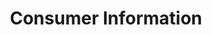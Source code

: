 ---
ee_id: '2226'
site: '1'
type: '2'
long_id: 2012-070 Consumer Information
url: 2012-070-consumer-information
title: Consumer Information
year: '2012'
medium: 'Wastebasket, Sprite Zero cans. '
commission:
add_credit:
dims: 11 x 11 x 15 in
pitch:
ps:
live_url:
related:
youtube:
imgs: consumer-information-2012-070-full-database-ih.jpg
subheading:
year2: '2012'
download:
add_credits:
related_code:
layout: things-i-made
---